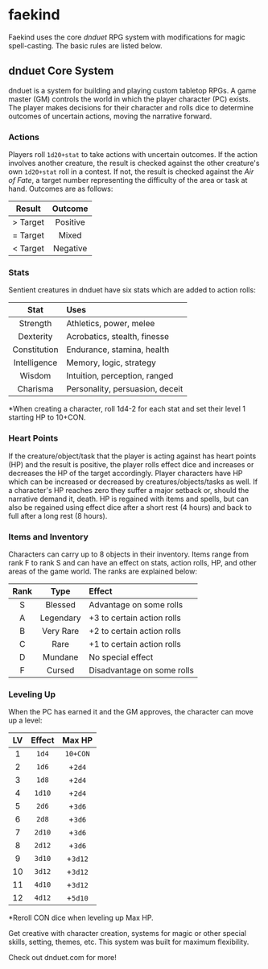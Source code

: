 # faekind
Faekind uses the core _dnduet_ RPG system with modifications for magic spell-casting. The basic rules are listed below.

## dnduet Core System
dnduet is a system for building and playing custom tabletop RPGs. A game master (GM) controls the world in which the player character (PC) exists. The player makes decisions for their character and rolls dice to determine outcomes of uncertain actions, moving the narrative forward.

### Actions
Players roll `1d20+stat` to take actions with uncertain outcomes. If the action involves another creature, the result is checked against the other creature's own `1d20+stat` roll in a contest. If not, the result is checked against the _Air of Fate_, a target number representing the difficulty of the area or task at hand. Outcomes are as follows:

| Result | Outcome |
|:---:|:---:|
| > Target | Positive |
| = Target | Mixed |
| < Target | Negative |

### Stats
Sentient creatures in dnduet have six stats which are added to action rolls:

| Stat | Uses |
|:---:|:--- |
| Strength | Athletics, power, melee |
| Dexterity | Acrobatics, stealth, finesse |
| Constitution | Endurance, stamina, health |
| Intelligence | Memory, logic, strategy |
| Wisdom | Intuition, perception, ranged |
| Charisma | Personality, persuasion, deceit |

*When creating a character, roll 1d4-2 for each stat and set their level 1 starting HP to 10+CON.

### Heart Points
If the creature/object/task that the player is acting against has heart points (HP) and the result is positive, the player rolls effect dice and increases or decreases the HP of the target accordingly. Player characters have HP which can be increased or decreased by creatures/objects/tasks as well. If a character's HP reaches zero they suffer a major setback or, should the narrative demand it, death. HP is regained with items and spells, but can also be regained using effect dice after a short rest (4 hours) and back to full after a long rest (8 hours).

### Items and Inventory
Characters can carry up to 8 objects in their inventory. Items range from rank F to rank S and can have an effect on stats, action rolls, HP, and other areas of the game world. The ranks are explained below:

| Rank | Type | Effect |
|:---:|:---:|:--- |
| S | Blessed | Advantage on some rolls |
| A | Legendary | +3 to certain action rolls |
| B | Very Rare | +2 to certain action rolls |
| C | Rare | +1 to certain action rolls |
| D | Mundane | No special effect |
| F | Cursed | Disadvantage on some rolls |

### Leveling Up
When the PC has earned it and the GM approves, the character can move up a level:

| LV | Effect | Max HP |
|:---:|:---:|:---:|
| 1 | `1d4` | `10+CON` |
| 2 | `1d6` | +`2d4` |
| 3 | `1d8` | +`2d4` |
| 4 | `1d10` | +`2d4` |
| 5 | `2d6` | +`3d6` |
| 6 | `2d8` | +`3d6` |
| 7 | `2d10` | +`3d6` |
| 8 | `2d12` | +`3d6` |
| 9 | `3d10` | +`3d12` |
| 10 | `3d12` | +`3d12` |
| 11 | `4d10` | +`3d12` |
| 12 | `4d12` | +`5d10` |

*Reroll CON dice when leveling up Max HP.

Get creative with character creation, systems for magic or other special skills, setting, themes, etc. This system was built for maximum flexibility.

Check out dnduet.com for more!
